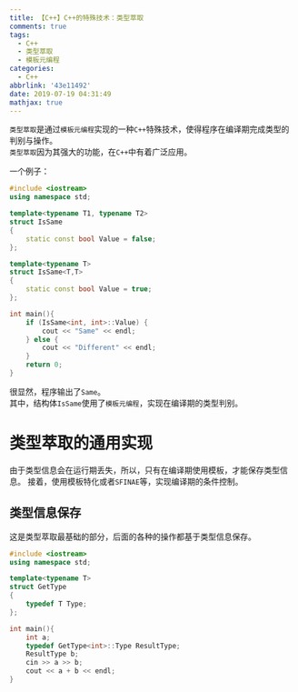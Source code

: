 ```yaml
---
title: 【C++】C++的特殊技术：类型萃取
comments: true
tags:
  - C++
  - 类型萃取
  - 模板元编程
categories:
  - C++
abbrlink: '43e11492'
date: 2019-07-19 04:31:49
mathjax: true
---
```

`类型萃取`是通过`模板元编程`实现的一种`C++`特殊技术，使得程序在编译期完成类型的判别与操作。  
`类型萃取`因为其强大的功能，在`C++`中有着广泛应用。  
<!-- more -->
一个例子：
```cpp
#include <iostream>
using namespace std;

template<typename T1, typename T2>
struct IsSame
{
    static const bool Value = false;
};

template<typename T>
struct IsSame<T,T>
{
    static const bool Value = true;
};

int main(){
    if (IsSame<int, int>::Value) {
        cout << "Same" << endl;
    } else {
        cout << "Different" << endl;
    }
    return 0;
}
```
很显然，程序输出了`Same`。  
其中，结构体`IsSame`使用了`模板元编程`，实现在编译期的类型判别。

# 类型萃取的通用实现
由于类型信息会在运行期丢失，所以，只有在编译期使用模板，才能保存类型信息。
接着，使用模板特化或者`SFINAE`等，实现编译期的条件控制。

## 类型信息保存
这是类型萃取最基础的部分，后面的各种的操作都基于类型信息保存。
```cpp
#include <iostream>
using namespace std;

template<typename T>
struct GetType
{
    typedef T Type;
};

int main(){
    int a;
    typedef GetType<int>::Type ResultType;
    ResultType b;
    cin >> a >> b;
    cout << a + b << endl;
}
```
